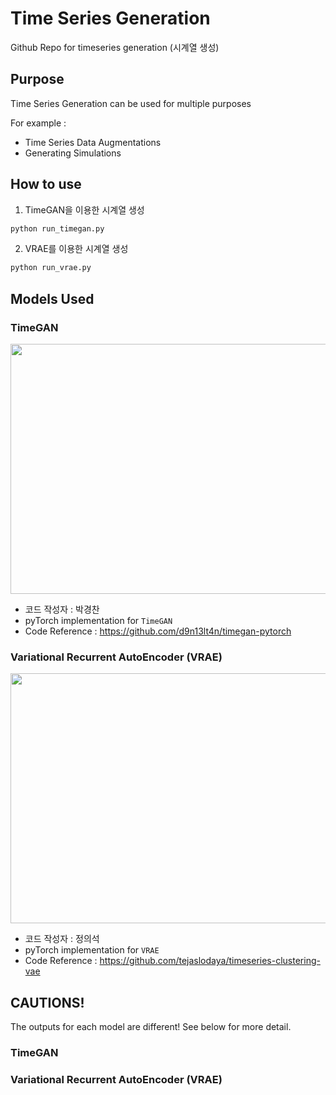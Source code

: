 # Time Series Generation
Github Repo for timeseries generation (시계열 생성)

## Purpose
Time Series Generation can be used for multiple purposes

For example :
- Time Series Data Augmentations
- Generating Simulations


## How to use
1. TimeGAN을 이용한 시계열 생성

```python
python run_timegan.py

```

2. VRAE를 이용한 시계열 생성

```python
python run_vrae.py

```
## Models Used
### TimeGAN

<img src = 'https://github.com/euisuk-chung/timeseries-generation/blob/main/image/TimeGAN_architecture.PNG?raw=true' width="650" height="400">

- 코드 작성자 : 박경찬
- pyTorch implementation for `TimeGAN`
- Code Reference : https://github.com/d9n13lt4n/timegan-pytorch

### Variational Recurrent AutoEncoder (VRAE)

<img src = 'https://github.com/euisuk-chung/timeseries-generation/blob/main/image/LSTM_VAE_architecture.png?raw=true' width="650" height="400">

- 코드 작성자 : 정의석
- pyTorch implementation for `VRAE`
- Code Reference : https://github.com/tejaslodaya/timeseries-clustering-vae

## CAUTIONS!
The outputs for each model are different! See below for more detail.

### TimeGAN

### Variational Recurrent AutoEncoder (VRAE)
